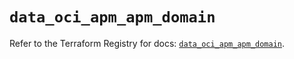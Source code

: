 # `data_oci_apm_apm_domain`

Refer to the Terraform Registry for docs: [`data_oci_apm_apm_domain`](https://registry.terraform.io/providers/oracle/oci/6.37.0/docs/data-sources/apm_apm_domain).
